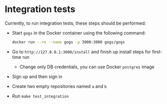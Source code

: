 # Integration tests

Currently, to run integration tests, these steps should be performed:

* Start `gogs` in the Docker container using the following command:

  ```bash
  docker run --rm --name gogs -p 3000:3000 gogs/gogs
  ```

* Go to `http://127.0.0.1:3000/install` and finish up install steps for first-time run
  * Change only DB credentials, you can use Docker `postgres` image
* Sign up and then sign in
* Create two empty repositories named `a` and `b`
* Run `make test_integration`
